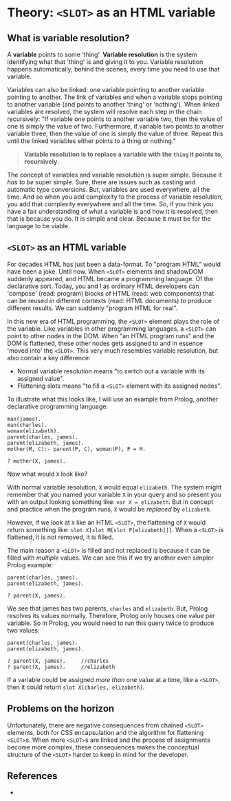 # Theory: `<SLOT>` as an HTML variable

## What is variable resolution?

A **variable** points to some 'thing'. 
**Variable resolution** is the system identifying what that 'thing' is and giving it to you.
Variable resolution happens automatically, behind the scenes, every time you need to use that variable.

Variables can also be linked: one variable pointing to another variable pointing to another.
The link of variables end when a variable stops pointing to another variable 
(and points to another 'thing' or 'nothing').
When linked variables are resolved, the system will resolve each step in the chain recursively:
"If variable one points to another variable two, then the value of one is simply the value of two.
Furthermore, if variable two points to another variable three, then the value of one is simply the value of three.
Repeat this until the linked variables either points to a thing or nothing."

> **Variable resolution is to replace a variable with the `thing` it points to, recursively**.

The concept of variables and variable resolution is super simple. Because it *has to be* super simple.
Sure, there are issues such as casting and automatic type conversions.
But, variables are used everywhere, all the time. 
And so when you add complexity to the process of variable resolution, 
you add that complexity everywhere and all the time.
So, if you think you have a fair understanding of what a variable is and how it is resolved, 
then that is because you do. It is simple and clear. Because it must be for the language to be viable.

## `<SLOT>` as an HTML variable

For decades HTML has just been a data-format. To "program HTML" would have been a joke. Until now. 
When `<SLOT>` elements and shadowDOM suddenly appeared, and
HTML became a programming language. Of the declarative sort.
Today, you and I as ordinary HTML developers can 
'compose' (read: program) blocks of HTML (read: web components) that can be reused in different
contexts (read: HTML documents) to produce different results.
We can suddenly "program HTML for real".

In this new era of HTML programming, the `<SLOT>` element plays the role of the variable.
Like variables in other programming languages, a `<SLOT>` can point to other nodes in the DOM.
When "an HTML program runs" and the DOM is flattened, these other nodes gets assigned to and in essence
'moved into' the `<SLOT>`.
This very much resembles variable resolution, but also contain a key difference:
 * Normal variable resolution means "to switch out a variable with its assigned value".
 * Flattening slots means "to fill a `<SLOT>` element with its assigned nodes". 

To illustrate what this looks like, I will use an example from Prolog, 
another declarative programming language:
```
man(james).
man(charles).
woman(elizabeth).
parent(charles, james).
parent(elizabeth, james).
mother(M, C):- parent(P, C), woman(P), P = M.

? mother(X, james).
```
Now what would `X` look like? 

With normal variable resolution, `X` would equal `elizabeth`. The system might remember 
that you named your variable `X` in your query and so present you with an output looking something like:
`var X = elizabeth`. But in concept and practice when the program runs, `X` would be *replaced* by `elizabeth`.

However, if we look at `X` like an HTML `<SLOT>`, the flattening of `X` would return something like:
`slot X[slot M[slot P[elizabeth]]]`.
When a `<SLOT>` is flattened, it is not removed, it is filled.

The main reason a `<SLOT>` is filled and not replaced is because it can be filled with *multiple* values.
We can see this if we try another even simpler Prolog example:
```
parent(charles, james).
parent(elizabeth, james).

? parent(X, james).
```
We see that james has two parents, `charles` and `elizabeth`.
But, Prolog resolves its values normally. 
Therefore, Prolog only houses one value per variable.
So in Prolog, you would need to run this query twice to produce two values:
```
parent(charles, james).
parent(elizabeth, james).

? parent(X, james).     //charles
? parent(X, james).     //elizabeth
```
If a variable could be assigned *more than* one value at a time, like a `<SLOT>`,
then it could return `slot X[charles, elizabeth]`.

## Problems on the horizon

Unfortunately, there are negative consequences from chained `<SLOT>` elements,
both for CSS encapsulation and the algorithm for flattening `<SLOT>`s.
When more `<SLOT>`s are linked and the process of
assignments become more complex, 
these consequences makes the conceptual structure of the `<SLOT>` harder
to keep in mind for the developer.

## References

 * 
